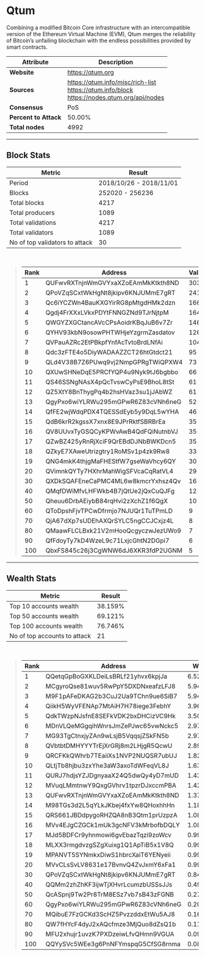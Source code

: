 # Qtum
Combining a modified Bitcoin Core infrastructure with an intercompatible version of the Ethereum Virtual Machine (EVM), Qtum merges the reliability of Bitcoin’s unfailing blockchain with the endless possibilities provided by smart contracts.<br/>

|Attribute|Description|
|---|---|
|**Website**|https://qtum.org|
|**Sources**|https://qtum.info/misc/rich-list<br/>https://qtum.info/block<br/>https://nodes.qtum.org/api/nodes|
|**Consensus**|PoS|
|**Percent to Attack**|50.00%|
|**Total nodes**|4992|

---
## Block Stats

|Metric|Result|
|---|---|
|Period|2018/10/26 - 2018/11/01|
|Blocks|252020 - 256236|
|Total blocks|4217|
|Total producers|1089|
|Total validations|4217|
|Total validators|1089|
|No of top validators to attack|30|

<br/>

> |Rank|Address|Validations|
> |---|---|---|
> |1|QUFwvRXTnjnWmGVYxaXZoEAmMkKtkth8ND|303|
> |2|QPoVZqSCxtWkHgNt8jkipv6KNJUMmE7gRT|241|
> |3|Qc6iYCZWn4BauKXGYirRG8pMtgdHMk2dzn|166|
> |4|Qgdj4FrXXxLVkxPDYtFNNGZNd9TJrNjtpM|164|
> |5|QWGYZXGCtancAVcCPsAoidrKBqJuB6v7Zr|146|
> |6|QYHV93kbN9osowPHTWHjeYzgrmZasdatov|126|
> |7|QVPauAZRc2EtPBkpfYnfAcTvtoBrdLNfAi|104|
> |8|Qdc3zFTE4o5DiyWADAAZZCT26htGtdct21|95|
> |9|QLd4V38B7Z6PUwq9vj2NmpGPRgTWiQPXW4|73|
> |10|QXUwSHNeDqE5PRCfYQP4u9Nyk9tJ6bgbbo|66|
> |11|QS46SSNgNAsX4pQcTvswCyPsE9BhoL8tSt|61|
> |12|QZ5XtY8BnThygPq4b2hsHVaz3su1jJAbWZ|61|
> |13|QgyPxo6wiYLRWu295mGPwR6Z83cVNh6neG|52|
> |14|QfFE2wjWdqPDX4TQESSdEyb5y9DqL5wYHA|46|
> |15|QdB6krR2kgssX7xnx8E9JPrRktfSBRBrEa|35|
> |16|QV8UUvxTyGSQCyKPWvAwB4QdFQiNutnbVJ|35|
> |17|QZwBZ425yRnRjXciF9QrEBdDJNbBWKDcn5|35|
> |18|QZkyE7XAweUtrizgtry1RoMSv1p4zk9Rw8|33|
> |19|QNG4mkK4thjgMaFHEStfW7gseWaVhcy6QY|30|
> |20|QVimnkQYTy7HXhrMahWigSFVcaCqRatVL4|29|
> |30|QXDkSQAFEneCaPMC4ML6w8kmcrYxhsz4Qv|16|
> |40|QMqfDWiMfvLHFWkb4B7jQtUe2jQxCuQJFg|12|
> |50|Qheuu6DrbAEiybB84rqHvi2zXchZ1f6QgX|10|
> |60|QToDpshFjvTPCwDfrmjo7NJUQr1TuTPmLD|9|
> |70|QjA67dXp7sUDEhAXQrSYLC5ngCCJCxjz4L|8|
> |80|QMaawFLCLBxk21V2mHooQcgyczwJezUWo9|7|
> |90|QfFdoyTy7kD4WzeL9c71LxjcGhtN2DGpi7|6|
> |100|QbxFS845c26j3CgWNW6dJ6XKR3fdP2UGNM|5|

---
## Wealth Stats

|Metric|Result|
|---|---|
|Top 10 accounts wealth|38.159%|
|Top 50 accounts wealth|69.121%|
|Top 100 accounts wealth|76.746%|
|No of top accounts to attack|21|

<br/>

> |Rank|Address|Wealth|
> |---|---|---|
> |1|QQetqGpBoGXKLDeiLsBRLf21yhvx6kpjJa|6.527%|
> |2|MCgyroQse81wuv5RwPpY5DXDNxeafzLFJ8|5.940%|
> |3|M9F1pAFeDKAG2b3CuJ2Ua9TChn9ue6SiB7|5.940%|
> |4|QiikH5WyVFENAp7MtAiH7H78iege3FebhY|3.961%|
> |5|QdkTWzpNJsfnE8SEFkVDK2bxDHCizVC9Hk|3.504%|
> |6|MDnVLQeMGgqihWnrsJmZePJwc65vwNckc5|2.970%|
> |7|MG93TgCtnxjyZAn9wLsjB5VqqsjZSkFN5b|2.970%|
> |8|QVbtbtDMHYYYTrEjXrGRj8m2LHjgR5QcwU|2.891%|
> |9|QRCFKkQWhrb7TEaiiXs1NVP2NUQSR7ubUJ|1.820%|
> |10|QLtjTb8hjbu3zxYhe3aW3axoTdWFeqVL8J|1.635%|
> |11|QURJ7hdjsYZJDgnyaaX24Q5dwQy4yD7mUD|1.439%|
> |12|MVuqLMmtnwY9QxgGVhrv1tpzrDJxccmPBA|1.421%|
> |13|QUFwvRXTnjnWmGVYxaXZoEAmMkKtkth8ND|1.375%|
> |14|M98TGs3d2L5qYLkJKbej4fxYw8QHoxhhHn|1.188%|
> |15|QRS661JBDdpygoRHZQA8nB3Qtm1prUzpzA|1.089%|
> |16|MVv4EJgCZGCk1mUk3gcNFV3kMrbofbDQLY|1.086%|
> |17|MJd5BDFCr9yhnmowi6gvEbazTqzi9zoWcv|0.9900%|
> |18|MLXX3rmgdvzgSZgXuixg1Q1ApTiB5x1V8Q|0.9900%|
> |19|MPANVT5SYNmkxDiwS1hbrcXaiT6YENyeii|0.9900%|
> |20|MVvCLsSvLV8631e17BvnvQ4ZvJxmY6xFa1|0.9900%|
> |30|QPoVZqSCxtWkHgNt8jkipv6KNJUMmE7gRT|0.8456%|
> |40|QQMm2zhZhKF3ijwTjXHvrLcumzbUSSsJJs|0.4950%|
> |50|QcASpnj9Tw2Pr8TrM8ESz7vb7sB43zFGNB|0.2750%|
> |60|QgyPxo6wiYLRWu295mGPwR6Z83cVNh6neG|0.2088%|
> |70|MQibuE7FzGCKd3ScHZ5PvzzddxEtWu5AJ8|0.1681%|
> |80|QW7fHYcF4dyJ2xAQcfmze3MjQuo8dZsQ1b|0.1184%|
> |90|MFU2xhujr1uvzK7PXDzeiwLfvQHmn9VGUA|0.09900%|
> |100|QQYySVc5WEe3g6PnNFYmspqG5CfSG8rnma|0.08200%|

